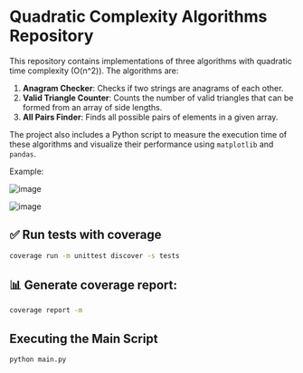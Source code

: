 # Quadratic Complexity Algorithms Repository

This repository contains implementations of three algorithms with quadratic time complexity \(O(n^2)\). The algorithms are:

1. **Anagram Checker**: Checks if two strings are anagrams of each other.
2. **Valid Triangle Counter**: Counts the number of valid triangles that can be formed from an array of side lengths.
3. **All Pairs Finder**: Finds all possible pairs of elements in a given array.

The project also includes a Python script to measure the execution time of these algorithms and visualize their performance using `matplotlib` and `pandas`.


Example:

![image](https://github.com/user-attachments/assets/f5ad07be-8b71-4624-8f75-dd7eaa8bf241)

![image](https://github.com/user-attachments/assets/794d47a0-792f-404e-8c2f-0bf7e51e3b8e)


## ✅ Run tests with coverage

```sh
coverage run -m unittest discover -s tests
```

## 📊 Generate coverage report:
```sh
coverage report -m
```

##  Executing the Main Script
```sh
python main.py
```
